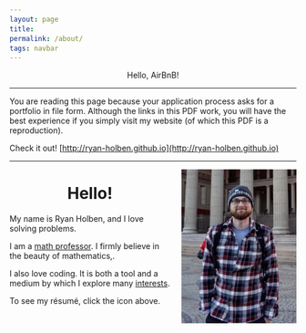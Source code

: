 ```yaml
---
layout: page
title:
permalink: /about/
tags: navbar
---
```


<div align="center"><h0>Hello, AirBnB!</h0></div>
<hr>
You are reading this page because your application process asks for a portfolio in file form.  Although the links in this PDF work, you will have the best experience if you simply visit my website (of which this PDF is a reproduction).

Check it out!  [<i class="fa fa-link" aria-hidden="true"></i>http://ryan-holben.github.io](http://ryan-holben.github.io)
<hr>

<img src="/assets/img/portrait.jpg" style="float:right; width:40%; height:40%; padding: 0px 0px 10px 20px;" title="Exploring Oslo, Norway!">
<center><h1>Hello!</h1></center>

My name is Ryan Holben, and I love solving problems.

I am a [math professor](http://www.furman.edu/academics/mathematics/meet-our-faculty/Pages/Ryan-Holben.aspx).  I firmly believe in the beauty of mathematics,.

I also love coding.  It is both a tool and a medium by which I explore many [interests](/coding/).

To see my résumé, click the <span class ="social-resume"><a class="fa fa-file-pdf-o" href="/assets/pdf/Resume.pdf" title="Résumé"></a></span> icon above.
